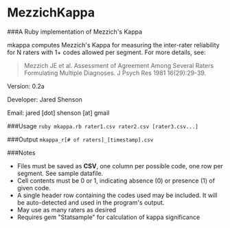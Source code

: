 # MezzichKappa
###A Ruby implementation of Mezzich's Kappa

mkappa computes Mezzich's Kappa for measuring the inter-rater reliability
for N raters with 1+ codes allowed per segment. For more details, see:

>Mezzich JE et al. Assessment of Agreement Among Several Raters Formulating
>Multiple Diagnoses. J Psych Res 1981 16(29):29-39.

Version: 0.2a

Developer: Jared Shenson

Email: jared [dot] shenson [at] gmail

###Usage
`ruby mkappa.rb rater1.csv rater2.csv [rater3.csv...]`

###Output
`mkappa_r[# of raters]_[timestamp].csv`

###Notes
- Files must be saved as __CSV__, one column per possible code, one row per segment. See sample datafile.
- Cell contents must be 0 or 1, indicating absence (0) or presence (1) of given code.
- A single header row containing the codes used may be included. It will be auto-detected and used in the program's output.
- May use as many raters as desired 
- Requires gem "Statsample" for calculation of kappa significance
